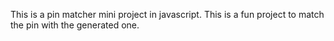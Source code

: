 This is a pin matcher mini project in javascript. This is a fun project to match the pin with the generated one.

